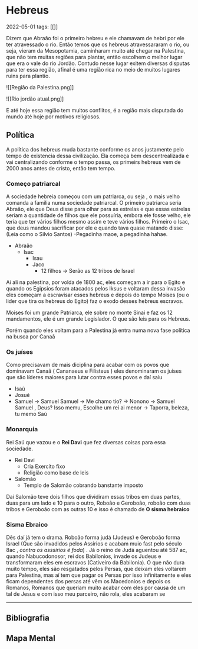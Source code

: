 # Hebreus
2022-05-01
tags:  [[]]

Dizem que Abraão foi o primeiro hebreu e ele chamavam de hebri por ele ter atravessado o rio. Então temos que os hebreus atravessararam o rio, ou seja, vieram da Mesopotamia, caminharam muito até chegar na Palestina, que não tem muitas regiões para plantar, então escolhem o melhor lugar que era o vale do rio Jordão. Contudo nesse lugar exitem diversas disputas para ter essa região, afinal é uma região rica no meio de muitos lugares ruins para plantio.

![[Região da Palestina.png]]

![[Rio jordão atual.png]]

E até hoje essa região tem muitos conflitos, é a  região mais disputada do mundo até hoje por motivos religiosos.

## Política

A política dos hebreus muda bastante conforme os anos justamente pelo tempo de existencia dessa civilização. Ela começa bem descentrealizada e vai centralizando conforme o tempo passa, os primeirs hebreus vem de 2000 anos antes de cristo, então tem tempo.

### Começo patriarcal
 A sociedade hebreia começou com um patriarca, ou seja , o mais velho comanda a familia numa sociedade patriarcal. O primeiro patriarca seria Abraão, ele que Deus disse para olhar para as estrelas e que essas estrelas seriam a quantidade de filhos que ele possuíria, embora ele fosse velho, ele teria que ter vários filhos mesmo assim e teve vários filhos. Primeiro o Isac, que deus mandou sacrificar por ele e quando tava quase matando disse: (Leia como o Silvio Santos) -Pegadinha maoe, a pegadinha hahae.

* Abraão
	* Isac 
		* Isau
		* Jaco 
			* 12 filhos → Serão as 12 tribos de Israel


Ai ali na palestina, por volda de 1800 ac, eles começam a ir para o Egito e quando os Egipsios foram atacados pelos Iksus e voltaram dessa invasão eles começam a escravisar esses hebreus e depois do tempo Moises (ou o lider que tira os hebreus do Egito) faz o exodo desses hebreus escravos.

Moises foi um grande Patriarca, ele sobre no monte Sinai e faz os 12 mandamentos, ele é um grande Legislador.  O que são leis para os Hebreus.

Porém quando eles voltam para a Palestina já entra numa nova fase política na busca por Canaã

### Os juíses

Como precisavam de mais diciplina para acabar com os povos que dominavam Canaã ( Cananaeus e Filisteus ) eles denominaram os juíses que são líderes maiores para lutar contra esses povos e daí saiu 

* Isaú
* Josué
* Samuel 
	→ Samuel Samuel → Me chamo tio? → Nonono → Samuel Samuel , Deus? Isso memu, Escolhe um rei ai menor → Taporra, beleza, tu memo  Saú

### Monarquia

Rei Saú que vazou e o **Rei Davi** que fez diversas coisas para essa sociedade.

* Rei Davi
	* Cria Exercíto fixo
	* Religião como base de leis
* Salomão
	* Templo de Salomão cobrando banstante imposto

Daí Salomão teve dois filhos que dividiram essas tribos em duas partes, duas para um lado e 10 para o outro, Roboão e Geroboão, roboão com duas tribos e Geroboão com as outras 10 e isso é chamado de **O sisma hebraico** 


### Sisma Ebraico

Dês daí já tem o drama. Roboão forma judá (Judeus) e Geroboão forma Israel (Que são invadidos pelos Assirios e acabam muio fast pelo século 8ac , *contra os asssírios é foda*) .
Já o reino de Judá aguentou até 587 ac, quando Nabucodonosor, rei dos Babilonios, invade os Judeus e transformaram eles em escravos (Cativeiro da Babilonia). O que não dura muito tempo, eles são resgatados pelos Persas, que  deixam eles voltarem para Palestina, mas aí tem que pagar os Persas por isso infinitamente e eles ficam dependentes dos persas até vêm os Macedonios e depois os Romanos, Romanos que queriam muito acabar com eles por causa de um tal de Jesus e com isso meu parceiro, não rola, eles acabaram se 






-----------------------------------------------
## Bibliografia
## Mapa Mental